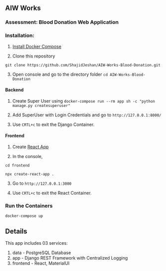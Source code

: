 ## AIW Works

### Assessment: Blood Donation Web Application

### Installation:

1. [Install Docker Compose](https://docs.docker.com/compose/install/)

2. Clone this repository

`git clone https://github.com/ShajidJeshan/AIW-Works-Blood-Donation.git`

3. Open console and go to the directory folder `cd AIW-Works-Blood-Donation`


#### Backend

1. Create Super User using `docker-compose run --rm app sh -c "python manage.py createsuperuser"`

2. Add SuperUser with Login Credentials and go to `http://127.0.0.1:8000/`

3. Use `CRTL+c` to exit the Django Container.


#### Frontend

1. Create [React App](https://github.com/facebook/create-react-app)

2. In the console,

`cd frontend`

`npx create-react-app .`

3. Go to `http://127.0.0.1:3000`

3. Use `CRTL+c` to exit the React Container.

### Run the Containers
`docker-compose up`

## Details

This app includes 03 services:
1. data - PostgreSQL Database
2. app - Django REST Framework with Centralized Logging
3. frontend - React, MaterialUI
